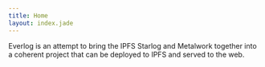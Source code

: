 ```yaml
---
title: Home
layout: index.jade
---
```


Everlog is an attempt to bring the IPFS Starlog and Metalwork together into a coherent project that can be deployed to IPFS and served to the web.
